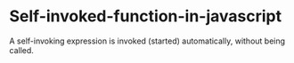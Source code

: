 # Self-invoked-function-in-javascript
A self-invoking expression is invoked (started) automatically, without being called.
